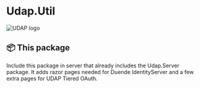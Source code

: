 # Udap.Util

![UDAP logo](https://avatars.githubusercontent.com/u/77421324?s=48&v=4)

## 📦 This package

Include this package in server that already includes the Udap.Server package.  It adds razor pages needed for Duende IdentityServer and a few extra pages for UDAP Tiered OAuth.
